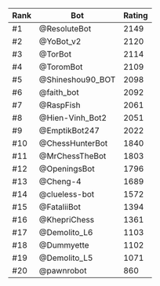 Rank|Bot|Rating
---|---|---
#1|@ResoluteBot|2149
#2|@YoBot_v2|2120
#3|@TorBot|2114
#4|@ToromBot|2109
#5|@Shineshou90_BOT|2098
#6|@faith_bot|2092
#7|@RaspFish|2061
#8|@Hien-Vinh_Bot2|2051
#9|@EmptikBot247|2022
#10|@ChessHunterBot|1840
#11|@MrChessTheBot|1803
#12|@OpeningsBot|1796
#13|@Cheng-4|1689
#14|@clueless-bot|1572
#15|@FataliiBot|1394
#16|@KhepriChess|1361
#17|@Demolito_L6|1103
#18|@Dummyette|1102
#19|@Demolito_L5|1071
#20|@pawnrobot|860
